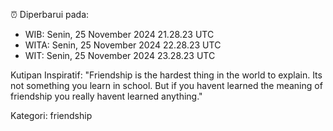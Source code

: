 ⏰ Diperbarui pada:
- WIB: Senin, 25 November 2024 21.28.23 UTC
- WITA: Senin, 25 November 2024 22.28.23 UTC
- WIT: Senin, 25 November 2024 23.28.23 UTC

Kutipan Inspiratif:
"Friendship is the hardest thing in the world to explain. Its not something you learn in school. But if you havent learned the meaning of friendship you really havent learned anything."


Kategori: friendship

